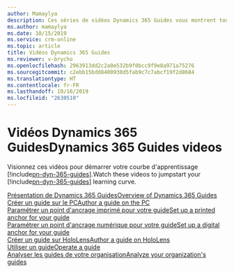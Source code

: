 ```yaml
---
author: Mamaylya
description: Ces séries de vidéos Dynamics 365 Guides vous montrent tout ce que vous devez savoir pour commencer à créer, utiliser et analyser des guides.
ms.author: mamaylya
ms.date: 10/15/2019
ms.service: crm-online
ms.topic: article
title: Vidéos Dynamics 365 Guides
ms.reviewer: v-brycho
ms.openlocfilehash: 2963913dd2c2a0e532b9f0bcc9f9e8a971a75276
ms.sourcegitcommit: c2ebb15bdd8400930d5fab9c7c7abcf19f2d8684
ms.translationtype: HT
ms.contentlocale: fr-FR
ms.lasthandoff: 10/16/2019
ms.locfileid: "2630510"
---
```

# <a name="dynamics-365-guides-videos"></a><span data-ttu-id="47289-103">Vidéos Dynamics 365 Guides</span><span class="sxs-lookup"><span data-stu-id="47289-103">Dynamics 365 Guides videos</span></span>

<span data-ttu-id="47289-104">Visionnez ces vidéos pour démarrer votre courbe d'apprentissage [!include[pn-dyn-365-guides](../includes/pn-dyn-365-guides.md)].</span><span class="sxs-lookup"><span data-stu-id="47289-104">Watch these videos to jumpstart your [!include[pn-dyn-365-guides](../includes/pn-dyn-365-guides.md)] learning curve.</span></span>

[<span data-ttu-id="47289-105">Présentation de Dynamics 365 Guides</span><span class="sxs-lookup"><span data-stu-id="47289-105">Overview of Dynamics 365 Guides</span></span>](https://aka.ms/guidesoverview)<br>
[<span data-ttu-id="47289-106">Créer un guide sur le PC</span><span class="sxs-lookup"><span data-stu-id="47289-106">Author a guide on the PC</span></span>](https://aka.ms/pcauthor)<br>
[<span data-ttu-id="47289-107">Paramétrer un point d'ancrage imprimé pour votre guide</span><span class="sxs-lookup"><span data-stu-id="47289-107">Set up a printed anchor for your guide</span></span>](https://aka.ms/guidesprintedanchor)<br>
[<span data-ttu-id="47289-108">Paramétrer un point d'ancrage numérique pour votre guide</span><span class="sxs-lookup"><span data-stu-id="47289-108">Set up a digital anchor for your guide</span></span>](https://aka.ms/guidesdigitalanchor)<br>
[<span data-ttu-id="47289-109">Créer un guide sur HoloLens</span><span class="sxs-lookup"><span data-stu-id="47289-109">Author a guide on HoloLens</span></span>](https://aka.ms/hololensauthor)<br>
[<span data-ttu-id="47289-110">Utiliser un guide</span><span class="sxs-lookup"><span data-stu-id="47289-110">Operate a guide</span></span>](https://aka.ms/guidesoperate)<br>
[<span data-ttu-id="47289-111">Analyser les guides de votre organisation</span><span class="sxs-lookup"><span data-stu-id="47289-111">Analyze your organization's guides</span></span>](https://aka.ms/guidesanalyze)


